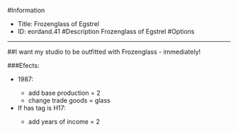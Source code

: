 #Information
 - Title: Frozenglass of Egstrel
 - ID: eordand.41
#Description
Frozenglass of Egstrel
#Options

___
##I want my studio to be outfitted with Frozenglass - immediately!

###Efects:<ul><li>1987:</li><ul><li>add base production = 2</li><li>change trade goods = glass</li></ul><li>If has tag is H17:</li><ul><li>add years of income = 2</li></ul></ul>
